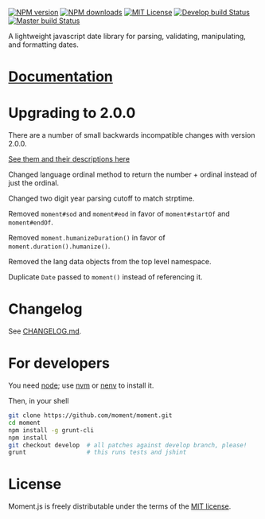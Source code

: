 [![NPM version][npm-version-image]][npm-url] [![NPM downloads][npm-downloads-image]][npm-url] [![MIT License][license-image]][license-url] [![Develop build Status][travis-image]][travis-url] [![Master build Status][travis-image-master]][travis-url]

A lightweight javascript date library for parsing, validating, manipulating, and formatting dates.

# [Documentation](http://momentjs.com/docs/)

Upgrading to 2.0.0
==================

There are a number of small backwards incompatible changes with version 2.0.0.

[See them and their descriptions here](https://gist.github.com/timrwood/e72f2eef320ed9e37c51#backwards-incompatible-changes)

Changed language ordinal method to return the number + ordinal instead of just the ordinal.

Changed two digit year parsing cutoff to match strptime.

Removed `moment#sod` and `moment#eod` in favor of `moment#startOf` and `moment#endOf`.

Removed `moment.humanizeDuration()` in favor of `moment.duration().humanize()`.

Removed the lang data objects from the top level namespace.

Duplicate `Date` passed to `moment()` instead of referencing it.

Changelog
=========

See [CHANGELOG.md](CHANGELOG.md).

For developers
==============

You need [node](http://nodejs.org/); use [nvm](https://github.com/creationix/nvm) or [nenv](https://github.com/ryuone/nenv) to install it.

Then, in your shell

```bash
git clone https://github.com/moment/moment.git
cd moment
npm install -g grunt-cli
npm install
git checkout develop  # all patches against develop branch, please!
grunt                 # this runs tests and jshint
```

License
=======

Moment.js is freely distributable under the terms of the [MIT license](LICENSE).

[license-image]: http://img.shields.io/badge/license-MIT-blue.svg?style=flat
[license-url]: LICENSE

[npm-url]: https://npmjs.org/package/moment
[npm-version-image]: http://img.shields.io/npm/v/moment.svg?style=flat
[npm-downloads-image]: http://img.shields.io/npm/dm/moment.svg?style=flat

[travis-url]: http://travis-ci.org/moment/moment
[travis-image]: http://img.shields.io/travis/moment/moment/develop.svg?style=flat
[travis-image-master]: http://img.shields.io/travis/moment/moment/master.svg?style=flat
